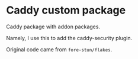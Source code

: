 # Caddy custom package

Caddy package with addon packages.

Namely, I use this to add the caddy-security
plugin.

Original code came from `fore-stun/flakes`.
